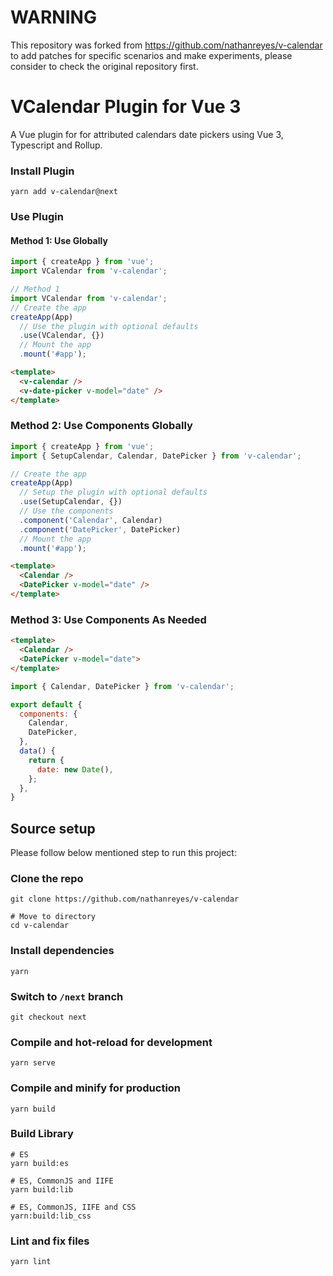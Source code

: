 # WARNING
This repository was forked from https://github.com/nathanreyes/v-calendar to add patches
for specific scenarios and make experiments, please consider to check the original repository first.

# VCalendar Plugin for Vue 3

A Vue plugin for for attributed calendars date pickers using Vue 3, Typescript and Rollup.

### Install Plugin

```shell
yarn add v-calendar@next
```

### Use Plugin
#### Method 1: Use Globally

```js
import { createApp } from 'vue';
import VCalendar from 'v-calendar';

// Method 1
import VCalendar from 'v-calendar';
// Create the app
createApp(App)
  // Use the plugin with optional defaults
  .use(VCalendar, {})
  // Mount the app
  .mount('#app');
```

```html
<template>
  <v-calendar />
  <v-date-picker v-model="date" />
</template>
```

### Method 2: Use Components Globally

```js
import { createApp } from 'vue';
import { SetupCalendar, Calendar, DatePicker } from 'v-calendar';

// Create the app
createApp(App)
  // Setup the plugin with optional defaults
  .use(SetupCalendar, {})
  // Use the components
  .component('Calendar', Calendar)
  .component('DatePicker', DatePicker)
  // Mount the app
  .mount('#app');
```

```html
<template>
  <Calendar />
  <DatePicker v-model="date" />
</template>
```

### Method 3: Use Components As Needed

```html
<template>
  <Calendar />
  <DatePicker v-model="date">
</template>
```

```js
import { Calendar, DatePicker } from 'v-calendar';

export default {
  components: {
    Calendar,
    DatePicker,
  },
  data() {
    return {
      date: new Date(),
    };
  },
}
```

## Source setup

Please follow below mentioned step to run this project:

### Clone the repo

```shell
git clone https://github.com/nathanreyes/v-calendar

# Move to directory
cd v-calendar
```

### Install dependencies

```shell
yarn
```

### Switch to `/next` branch

```shell
git checkout next
```

### Compile and hot-reload for development

```shell
yarn serve
```

### Compile and minify for production

```shell
yarn build
```

### Build Library

```shell
# ES
yarn build:es

# ES, CommonJS and IIFE
yarn build:lib

# ES, CommonJS, IIFE and CSS
yarn:build:lib_css
```

### Lint and fix files

```shell
yarn lint
```
